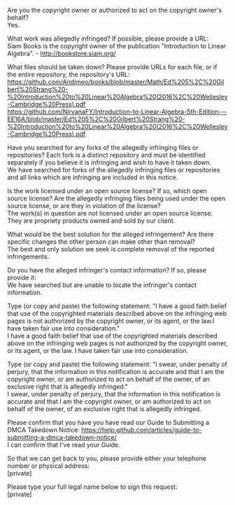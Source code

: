 Are you the copyright owner or authorized to act on the copyright owner's behalf?   
Yes.

What work was allegedly infringed? If possible, please provide a URL:   
Siam Books is the copyright owner of the publication "Introduction to Linear Algebra". - http://bookstore.siam.org/

What files should be taken down? Please provide URLs for each file, or if the entire repository, the repository's URL:   
https://github.com/Andimeo/books/blob/master/Math/Ed%205%2C%20Gilbert%20Strang%20-%20Introduction%20to%20Linear%20Algebra%20(2016%2C%20Wellesley-Cambridge%20Press).pdf   
https://github.com/NirvanaFY/Introduction-to-Linear-Algebra-5th-Edition---EE16A/blob/master/Ed%205%2C%20Gilbert%20Strang%20-%20Introduction%20to%20Linear%20Algebra%20(2016%2C%20Wellesley-Cambridge%20Press).pdf

Have you searched for any forks of the allegedly infringing files or repositories? Each fork is a distinct repository and must be identified separately if you believe it is infringing and wish to have it taken down.   
We have searched for forks of the allegedly infringing files or repositories and all links which are infringing are included in this notice.

Is the work licensed under an open source license? If so, which open source license? Are the allegedly infringing files being used under the open source license, or are they in violation of the license?   
The work(s) in question are not licensed under an open source license. They are propriety products owned and sold by our client.

What would be the best solution for the alleged infringement? Are there specific changes the other person can make other than removal?   
The best and only solution we seek is complete removal of the reported infringements.

Do you have the alleged infringer's contact information? If so, please provide it:   
We have searched but are unable to locate the infringer's contact information.

Type (or copy and paste) the following statement: "I have a good faith belief that use of the copyrighted materials described above on the infringing web pages is not authorized by the copyright owner, or its agent, or the law.I have taken fair use into consideration."   
I have a good faith belief that use of the copyrighted materials described above on the infringing web pages is not authorized by the copyright owner, or its agent, or the law. I have taken fair use into consideration.

Type (or copy and paste) the following statement: "I swear, under penalty of perjury, that the information in this notification is accurate and that I am the copyright owner, or am authorized to act on behalf of the owner, of an exclusive right that is allegedly infringed."   
I swear, under penalty of perjury, that the information in this notification is accurate and that I am the copyright owner, or am authorized to act on behalf of the owner, of an exclusive right that is allegedly infringed.

Please confirm that you have you have read our Guide to Submitting a DMCA Takedown Notice: https://help.github.com/articles/guide-to-submitting-a-dmca-takedown-notice/   
I can confirm that I've read your Guide.

So that we can get back to you, please provide either your telephone number or physical address:   
[private]   


Please type your full legal name below to sign this request:   
[private]
